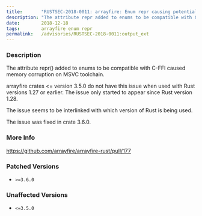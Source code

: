 ```yaml
---
title:       "RUSTSEC-2018-0011: arrayfire: Enum repr causing potential memory corruption"
description: "The attribute repr added to enums to be compatible with CFFI caused memory corruption on MSVC toolchain. arrayfire crates  version 3.5.0 do not have this issue when used with Rust versions 1.27 or earlier. The issue only started to appear since Rust version 1.28. The issue seems to be interlinked with which version of Rust is being used. The issue was fixed in crate 3.6.0."
date:        2018-12-18
tags:        arrayfire enum repr
permalink:   /advisories/RUSTSEC-2018-0011:output_ext
---
```


### Description

The attribute repr() added to enums to be compatible with C-FFI caused
memory corruption on MSVC toolchain.

arrayfire crates <= version 3.5.0 do not have this issue when used with
Rust versions 1.27 or earlier. The issue only started to appear since
Rust version 1.28.

The issue seems to be interlinked with which version of Rust is being used.

The issue was fixed in crate 3.6.0.

### More Info

<https://github.com/arrayfire/arrayfire-rust/pull/177>

### Patched Versions

- `>=3.6.0`



### Unaffected Versions

- `<=3.5.0`
